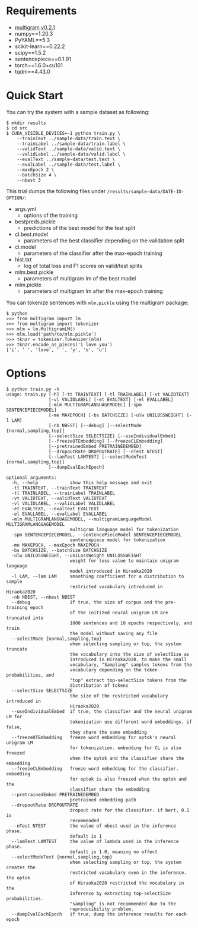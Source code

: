 # Requirements
- [multigram v0.2.1](https://github.com/tatHi/multigram/releases/tag/v0.2.1)
- numpy==1.20.3
- PyYAML==5.3
- scikit-learn==0.22.2
- scipy==1.5.2
- sentencepiece==0.1.91
- torch==1.6.0+cu101
- tqdm==4.43.0

# Quick Start
You can try the system with a sample dataset as following:

```
$ mkdir results
$ cd src
$ CUDA_VISIBLE_DEVICES=-1 python train.py \
    --trainText ../sample-data/train.text \
    --trainLabel ../sample-data/train.label \
    --validText ../sample-data/valid.text \
    --validLabel ../sample-data/valid.label \
    --evalText ../sample-data/test.text \
    --evalLabel ../sample-data/test.label \
    --maxEpoch 2 \
    --batchSize 4 \
    --nbest 3
```

This trial dumps the following files under `/results/sample-data/DATE-ID-OPTION/`:
- args.yml
    - options of the training  
- bestpreds.pickle  
    - predictions of the best model for the test split
- cl.best.model  
    - parameters of the best classifier depending on the validation split
- cl.model  
    - parameters of the classifier after the max-epoch training
- hist.txt
    - log of total loss and F1 scores on valid/test splits
- mlm.best.pickle  
    - parameters of multigram lm of the best model
- mlm.pickle
    - parameters of multigram lm after the max-epoch training

You can tokenize sentences with `mlm.pickle` using the multigram package:
```
$ python
>>> from multigram import lm
>>> from multigram import tokenizer
>>> mlm = lm.MultigramLM()
>>> mlm.load('path/to/mlm.pickle')
>>> tknzr = tokenizer.Tokenizer(mlm)
>>> tknzr.encode_as_pieces('i love you')
['i', ' ', 'love', ' ', 'y', 'o', 'u']
```

# Options
```
$ python train.py -h
usage: train.py [-h] [-tt TRAINTEXT] [-tl TRAINLABEL] [-vt VALIDTEXT]
                [-vl VALIDLABEL] [-et EVALTEXT] [-el EVALLABEL]
                [-mlm MULTIGRAMLANGUAGEMODEL] [-spm SENTENCEPIECEMODEL]
                [-me MAXEPOCH] [-bs BATCHSIZE] [-ulw UNILOSSWEIGHT] [-l LAM]
                [-nb NBEST] [--debug] [--selectMode {normal,sampling,top}]
                [--selectSize SELECTSIZE] [--useIndividualEmbed]
                [--freezeOTEmbedding] [--freezeCLEmbedding]
                [--pretrainedEmbed PRETRAINEDEMBED]
                [--dropoutRate DROPOUTRATE] [--nTest NTEST]
                [--lamTest LAMTEST] [--selectModeTest {normal,sampling,top}]
                [--dumpEvalEachEpoch]

optional arguments:
  -h, --help            show this help message and exit
  -tt TRAINTEXT, --trainText TRAINTEXT
  -tl TRAINLABEL, --trainLabel TRAINLABEL
  -vt VALIDTEXT, --validText VALIDTEXT
  -vl VALIDLABEL, --validLabel VALIDLABEL
  -et EVALTEXT, --evalText EVALTEXT
  -el EVALLABEL, --evalLabel EVALLABEL
  -mlm MULTIGRAMLANGUAGEMODEL, --multigramLanguageModel MULTIGRAMLANGUAGEMODEL
                        multigram language model for tokenization
  -spm SENTENCEPIECEMODEL, --sentencePieceModel SENTENCEPIECEMODEL
                        sentencepiece model for tokenization
  -me MAXEPOCH, --maxEpoch MAXEPOCH
  -bs BATCHSIZE, --batchSize BATCHSIZE
  -ulw UNILOSSWEIGHT, --uniLossWeight UNILOSSWEIGHT
                        weight for loss value to maintain unigram language
                        model introduced in Hiraoka2020
  -l LAM, --lam LAM     smoothing coefficient for a distribution to sample
                        restricted vocabulary introduced in Hiraoka2020
  -nb NBEST, --nbest NBEST
  --debug               if true, the size of corpus and the pre-training epoch
                        of the initized neural unigram LM are truncated into
                        1000 sentences and 10 epochs respectively, and train
                        the model without saving any file
  --selectMode {normal,sampling,top}
                        when selecting sampling or top, the system truncate
                        the vocabulary into the size of selectSize as
                        introduced in Hiraoka2020. to make the small
                        vocabulary, "Sampling" samples tokens from the
                        vocabulary depending on the token probabilities, and
                        "top" extract top-selectSize tokens from the
                        distribution of tokens
  --selectSize SELECTSIZE
                        the size of the restricted vocabulary introduced in
                        Hiraoka2020
  --useIndividualEmbed  if true, the classifier and the neural unigram LM for
                        tokenization use different word embeddings. if false,
                        they share the same embedding
  --freezeOTEmbedding   freeze word embedding for optok's neural unigram LM
                        for tokenization. embedding for CL is also freezed
                        when the optok and the classifier share the embedding
  --freezeCLEmbedding   freeze word embedding for the classifier. embedding
                        for optok is also freezed when the optok and the
                        classifier share the embedding
  --pretrainedEmbed PRETRAINEDEMBED
                        pretrained embedding path
  --dropoutRate DROPOUTRATE
                        dropout rate for the classifier. if bert, 0.1 is
                        recommended
  --nTest NTEST         the value of nbest used in the inference phase.
                        default is 1
  --lamTest LAMTEST     the value of lambda used in the inference phase.
                        default is 1.0, meaning no effect
  --selectModeTest {normal,sampling,top}
                        when selecting sampling or top, the system creates the
                        restricted vocabulary even in the inference. the optok
                        of Hiraoka2020 restricted the vocabulary in the
                        inference by extracting top-selectSize probabilities.
                        "sampling" is not recommended due to the
                        reproducibility problem.
  --dumpEvalEachEpoch   if true, dump the inference results for each epoch
```
